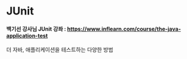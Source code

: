 # JUnit

#### 백기선 강사님 JUnit 강좌 : https://www.inflearn.com/course/the-java-application-test

더 자바, 애플리케이션을 테스트하는 다양한 방법
